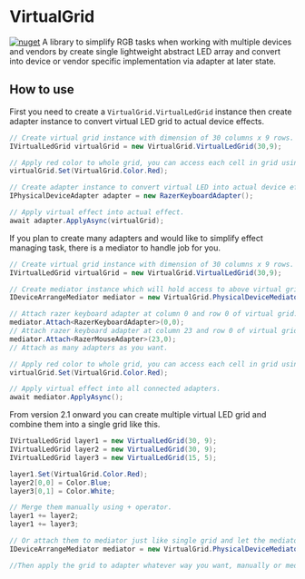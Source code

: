 # VirtualGrid
[![nuget](https://img.shields.io/nuget/v/VirtualGrid.svg)](https://www.nuget.org/packages/VirtualGrid/)
A library to simplify RGB tasks when working with multiple devices and vendors by create single lightweight abstract LED array
and convert into device or vendor specific implementation via adapter at later state.

## How to use
First you need to create a `VirtualGrid.VirtualLedGrid` instance then create adapter instance to convert virtual LED grid to actual device effects.

```cs
// Create virtual grid instance with dimension of 30 columns x 9 rows.
IVirtualLedGrid virtualGrid = new VirtualGrid.VirtualLedGrid(30,9);

// Apply red color to whole grid, you can access each cell in grid using indexer.
virtualGrid.Set(VirtualGrid.Color.Red);

// Create adapter instance to convert virtual LED into actual device effect.
IPhysicalDeviceAdapter adapter = new RazerKeyboardAdapter();

// Apply virtual effect into actual effect.
await adapter.ApplyAsync(virtualGrid);
```

If you plan to create many adapters and would like to simplify effect managing task, there is a mediator to handle job for you.

```cs
// Create virtual grid instance with dimension of 30 columns x 9 rows.
IVirtualLedGrid virtualGrid = new VirtualGrid.VirtualLedGrid(30,9);

// Create mediator instance which will hold access to above virtual grid.
IDeviceArrangeMediator mediator = new VirtualGrid.PhysicalDeviceMediator(virtualGrid);

// Attach razer keyboard adapter at column 0 and row 0 of virtual grid.
mediator.Attach<RazerKeyboardAdapter>(0,0);
// Attach razer keyboard adapter at column 23 and row 0 of virtual grid.
mediator.Attach<RazerMouseAdapter>(23,0);
// Attach as many adapters as you want.

// Apply red color to whole grid, you can access each cell in grid using indexer.
virtualGrid.Set(VirtualGrid.Color.Red);

// Apply virtual effect into all connected adapters.
await mediator.ApplyAsync();
```

From version 2.1 onward you can create multiple virtual LED grid and combine them into a single grid like this.

```cs
IVirtualLedGrid layer1 = new VirtualLedGrid(30, 9);
IVirtualLedGrid layer2 = new VirtualLedGrid(30, 9);
IVirtualLedGrid layer3 = new VirtualLedGrid(15, 5);

layer1.Set(VirtualGrid.Color.Red);
layer2[0,0] = Color.Blue;
layer3[0,1] = Color.White;

// Merge them manually using + operator.
layer1 += layer2;
layer1 += layer3;

// Or attach them to mediator just like single grid and let the mediator handle the job instead.
IDeviceArrangeMediator mediator = new VirtualGrid.PhysicalDeviceMediator(layer1, layer2, layer3);

//Then apply the grid to adapter whatever way you want, manually or mediator will work just fine.
```